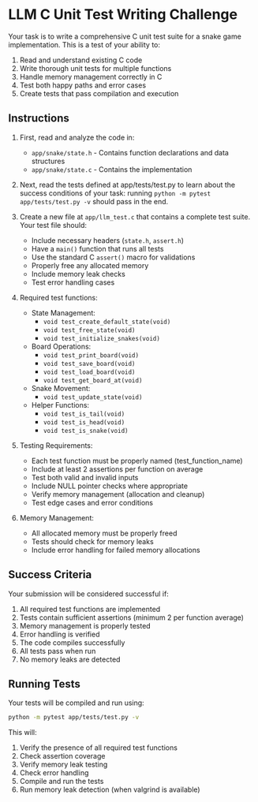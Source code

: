 # LLM C Unit Test Writing Challenge

Your task is to write a comprehensive C unit test suite for a snake game implementation. This is a test of your ability to:
1. Read and understand existing C code
2. Write thorough unit tests for multiple functions
3. Handle memory management correctly in C
4. Test both happy paths and error cases
5. Create tests that pass compilation and execution

## Instructions

1. First, read and analyze the code in:
   - `app/snake/state.h` - Contains function declarations and data structures
   - `app/snake/state.c` - Contains the implementation

2. Next, read the tests defined at app/tests/test.py to learn about the success conditions of your task: running `python -m pytest app/tests/test.py -v` should pass in the end.

3. Create a new file at `app/llm_test.c` that contains a complete test suite. Your test file should:
   - Include necessary headers (`state.h`, `assert.h`)
   - Have a `main()` function that runs all tests
   - Use the standard C `assert()` macro for validations
   - Properly free any allocated memory
   - Include memory leak checks
   - Test error handling cases

4. Required test functions:
   - State Management:
     - `void test_create_default_state(void)`
     - `void test_free_state(void)`
     - `void test_initialize_snakes(void)`
   - Board Operations:
     - `void test_print_board(void)`
     - `void test_save_board(void)`
     - `void test_load_board(void)`
     - `void test_get_board_at(void)`
   - Snake Movement:
     - `void test_update_state(void)`
   - Helper Functions:
     - `void test_is_tail(void)`
     - `void test_is_head(void)`
     - `void test_is_snake(void)`

5. Testing Requirements:
   - Each test function must be properly named (test_function_name)
   - Include at least 2 assertions per function on average
   - Test both valid and invalid inputs
   - Include NULL pointer checks where appropriate
   - Verify memory management (allocation and cleanup)
   - Test edge cases and error conditions

6. Memory Management:
   - All allocated memory must be properly freed
   - Tests should check for memory leaks
   - Include error handling for failed memory allocations

## Success Criteria

Your submission will be considered successful if:
1. All required test functions are implemented
2. Tests contain sufficient assertions (minimum 2 per function average)
3. Memory management is properly tested
4. Error handling is verified
5. The code compiles successfully
6. All tests pass when run
7. No memory leaks are detected

## Running Tests

Your tests will be compiled and run using:
```bash
python -m pytest app/tests/test.py -v
```

This will:
1. Verify the presence of all required test functions
2. Check assertion coverage
3. Verify memory leak testing
4. Check error handling
5. Compile and run the tests
6. Run memory leak detection (when valgrind is available)
